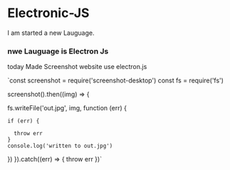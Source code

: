 # Electronic-JS

I am started a new Lauguage.

### nwe Lauguage  is Electron Js

today  Made Screenshot website use electron.js


`const screenshot = require('screenshot-desktop')
const fs = require('fs')


screenshot().then((img) => {

  fs.writeFile('out.jpg', img, function (err) {
  
    if (err) {
    
      throw err
    }
    console.log('written to out.jpg')
  })
}).catch((err) => {
  throw err
})`


